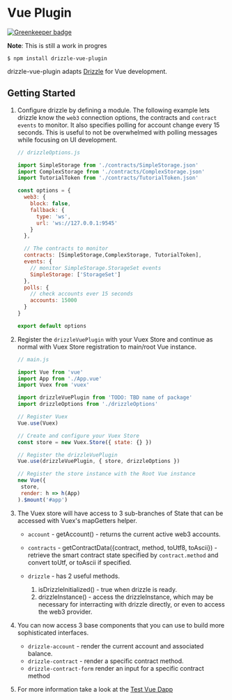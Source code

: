 # Vue Plugin

[![Greenkeeper badge](https://badges.greenkeeper.io/trufflesuite/drizzle-vue-plugin.svg)](https://greenkeeper.io/)

**Note**: This is still a work in progres

```
$ npm install drizzle-vue-plugin
```

drizzle-vue-plugin adapts [Drizzle](https://github.com/trufflesuite/drizzle) for Vue development.

## Getting Started

1. Configure drizzle by defining a module. The following example lets drizzle
   know the `web3` connection options, the contracts and `contract events` to
   monitor. It also specifies polling for account change every 15 seconds. This
   is useful to not be overwhelmed with polling messages while focusing on UI
   development.

   ```js
   // drizzleOptions.js

   import SimpleStorage from './contracts/SimpleStorage.json'
   import ComplexStorage from './contracts/ComplexStorage.json'
   import TutorialToken from './contracts/TutorialToken.json'

   const options = {
     web3: {
       block: false,
       fallback: {
         type: 'ws',
         url: 'ws://127.0.0.1:9545'
       }
     },

     // The contracts to monitor
     contracts: [SimpleStorage,ComplexStorage, TutorialToken],
     events: {
       // monitor SimpleStorage.StorageSet events
       SimpleStorage: ['StorageSet']
     },
     polls: {
       // check accounts ever 15 seconds
       accounts: 15000
     }
   }

   export default options
   ```

1. Register the `drizzleVuePlugin` with your Vuex Store and continue as normal
   with Vuex Store registration to main/root Vue instance.

   ```js
   // main.js

   import Vue from 'vue'
   import App from './App.vue'
   import Vuex from 'vuex'

   import drizzleVuePlugin from 'TODO: TBD name of package'
   import drizzleOptions from './drizzleOptions'

   // Register Vuex
   Vue.use(Vuex)

   // Create and configure your Vuex Store
   const store = new Vuex.Store({ state: {} })

   // Register the drizzleVuePlugin
   Vue.use(drizzleVuePlugin, { store, drizzleOptions })

   // Register the store instance with the Root Vue instance
   new Vue({
    store,
    render: h => h(App)
   ).$mount('#app')
   ```

1. The Vuex store will have access to 3 sub-branches of State that can be
   accessed with Vuex's mapGetters helper.
   * `account` - getAccount() - returns the current active web3 accounts.

   * `contracts` - getContractData({contract, method, toUtf8, toAscii}) -
       retrieve the smart contract state specified by `contract.method` and
       convert toUtf, or toAscii if specified.

   * `drizzle` - has 2 useful methods.
      1. isDrizzleInitialized() - true when drizzle is ready.
      1. drizzleInstance() - access the drizzleInstance, which may be necessary
         for interracting with drizzle directly, or even to access the web3
         provider.

1. You can now access 3 base components that you can use to build more
   sophisticated interfaces.
   * `drizzle-account` - render the current account and associated balance.
   * `drizzle-contract` - render a specific contract method.
   * `drizzle-contract-form` render an input for a specific contract method

1. For more information take a look at the [Test Vue
   Dapp](./test-app/vapp/README.md)

